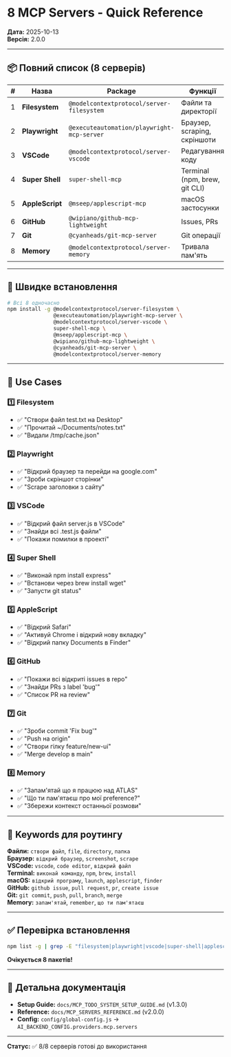 # 8 MCP Servers - Quick Reference

**Дата:** 2025-10-13  
**Версія:** 2.0.0

---

## 📦 Повний список (8 серверів)

| # | Назва | Package | Функції |
|---|-------|---------|---------|
| 1 | **Filesystem** | `@modelcontextprotocol/server-filesystem` | Файли та директорії |
| 2 | **Playwright** | `@executeautomation/playwright-mcp-server` | Браузер, scraping, скріншоти |
| 3 | **VSCode** | `@modelcontextprotocol/server-vscode` | Редагування коду |
| 4 | **Super Shell** | `super-shell-mcp` | Terminal (npm, brew, git CLI) |
| 5 | **AppleScript** | `@mseep/applescript-mcp` | macOS застосунки |
| 6 | **GitHub** | `@wipiano/github-mcp-lightweight` | Issues, PRs |
| 7 | **Git** | `@cyanheads/git-mcp-server` | Git операції |
| 8 | **Memory** | `@modelcontextprotocol/server-memory` | Тривала пам'ять |

---

## 🚀 Швидке встановлення

```bash
# Всі 8 одночасно
npm install -g @modelcontextprotocol/server-filesystem \
               @executeautomation/playwright-mcp-server \
               @modelcontextprotocol/server-vscode \
               super-shell-mcp \
               @mseep/applescript-mcp \
               @wipiano/github-mcp-lightweight \
               @cyanheads/git-mcp-server \
               @modelcontextprotocol/server-memory
```

---

## 🎯 Use Cases

### 1️⃣ Filesystem
- ✅ "Створи файл test.txt на Desktop"
- ✅ "Прочитай ~/Documents/notes.txt"
- ✅ "Видали /tmp/cache.json"

### 2️⃣ Playwright
- ✅ "Відкрий браузер та перейди на google.com"
- ✅ "Зроби скріншот сторінки"
- ✅ "Scrape заголовки з сайту"

### 3️⃣ VSCode
- ✅ "Відкрий файл server.js в VSCode"
- ✅ "Знайди всі .test.js файли"
- ✅ "Покажи помилки в проекті"

### 4️⃣ Super Shell
- ✅ "Виконай npm install express"
- ✅ "Встанови через brew install wget"
- ✅ "Запусти git status"

### 5️⃣ AppleScript
- ✅ "Відкрий Safari"
- ✅ "Активуй Chrome і відкрий нову вкладку"
- ✅ "Відкрий папку Documents в Finder"

### 6️⃣ GitHub
- ✅ "Покажи всі відкриті issues в repo"
- ✅ "Знайди PRs з label 'bug'"
- ✅ "Список PR на review"

### 7️⃣ Git
- ✅ "Зроби commit 'Fix bug'"
- ✅ "Push на origin"
- ✅ "Створи гілку feature/new-ui"
- ✅ "Merge develop в main"

### 8️⃣ Memory
- ✅ "Запам'ятай що я працюю над ATLAS"
- ✅ "Що ти пам'ятаєш про мої preference?"
- ✅ "Збережи контекст останньої розмови"

---

## 🔑 Keywords для роутингу

**Файли:** `створи файл`, `file`, `directory`, `папка`  
**Браузер:** `відкрий браузер`, `screenshot`, `scrape`  
**VSCode:** `vscode`, `code editor`, `відкрий файл`  
**Terminal:** `виконай команду`, `npm`, `brew`, `install`  
**macOS:** `відкрий програму`, `launch`, `applescript`, `finder`  
**GitHub:** `github issue`, `pull request`, `pr`, `create issue`  
**Git:** `git commit`, `push`, `pull`, `branch`, `merge`  
**Memory:** `запам'ятай`, `remember`, `що ти пам'ятаєш`

---

## ✅ Перевірка встановлення

```bash
npm list -g | grep -E "filesystem|playwright|vscode|super-shell|applescript|github-mcp-lightweight|git-mcp-server|server-memory"
```

**Очікується 8 пакетів!**

---

## 🔗 Детальна документація

- **Setup Guide:** `docs/MCP_TODO_SYSTEM_SETUP_GUIDE.md` (v1.3.0)
- **Reference:** `docs/MCP_SERVERS_REFERENCE.md` (v2.0.0)
- **Config:** `config/global-config.js` → `AI_BACKEND_CONFIG.providers.mcp.servers`

---

**Статус:** ✅ 8/8 серверів готові до використання

